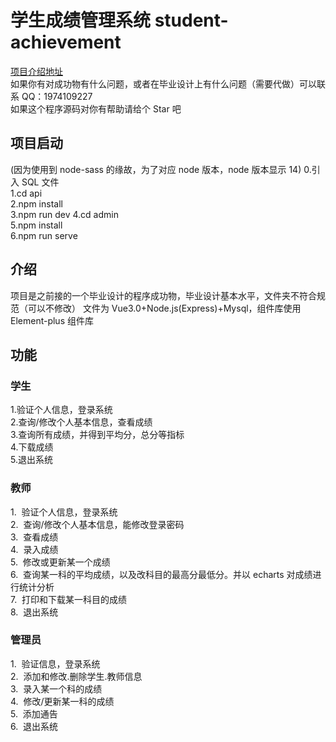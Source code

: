 # 学生成绩管理系统 student-achievement

[项目介绍地址](https://blogweb.cn/article/studentachievement1)  
如果你有对成功物有什么问题，或者在毕业设计上有什么问题（需要代做）可以联系 QQ：1974109227  
如果这个程序源码对你有帮助请给个 Star 吧

## 项目启动

(因为使用到 node-sass 的缘故，为了对应 node 版本，node 版本显示 14) 0.引入 SQL 文件  
1.cd api  
2.npm install  
3.npm run dev
4.cd admin  
5.npm install  
6.npm run serve

## 介绍

项目是之前接的一个毕业设计的程序成功物，毕业设计基本水平，文件夹不符合规范（可以不修改）
文件为 Vue3.0+Node.js(Express)+Mysql，组件库使用 Element-plus 组件库

## 功能

### 学生

1.验证个人信息，登录系统  
2.查询/修改个人基本信息，查看成绩  
3.查询所有成绩，并得到平均分，总分等指标  
4.下载成绩  
5.退出系统

### 教师

1.  验证个人信息，登录系统  
2.  查询/修改个人基本信息，能修改登录密码  
3.  查看成绩  
4.  录入成绩  
5.  修改或更新某一个成绩  
6.  查询某一科的平均成绩，以及改科目的最高分最低分。并以 echarts 对成绩进行统计分析  
7.  打印和下载某一科目的成绩  
8.  退出系统

### 管理员

1.  验证信息，登录系统  
2.  添加和修改.删除学生.教师信息  
3.  录入某一个科的成绩  
4.  修改/更新某一科的成绩  
5.  添加通告  
6.  退出系统
